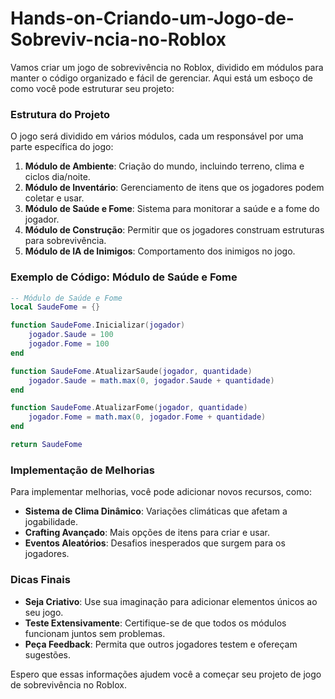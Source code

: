 # Hands-on-Criando-um-Jogo-de-Sobreviv-ncia-no-Roblox

Vamos criar um jogo de sobrevivência no Roblox, dividido em módulos para manter o código organizado e fácil de gerenciar. Aqui está um esboço de como você pode estruturar seu projeto:

### Estrutura do Projeto
O jogo será dividido em vários módulos, cada um responsável por uma parte específica do jogo:

1. **Módulo de Ambiente**: Criação do mundo, incluindo terreno, clima e ciclos dia/noite.
2. **Módulo de Inventário**: Gerenciamento de itens que os jogadores podem coletar e usar.
3. **Módulo de Saúde e Fome**: Sistema para monitorar a saúde e a fome do jogador.
4. **Módulo de Construção**: Permitir que os jogadores construam estruturas para sobrevivência.
5. **Módulo de IA de Inimigos**: Comportamento dos inimigos no jogo.

### Exemplo de Código: Módulo de Saúde e Fome
```lua
-- Módulo de Saúde e Fome
local SaudeFome = {}

function SaudeFome.Inicializar(jogador)
    jogador.Saude = 100
    jogador.Fome = 100
end

function SaudeFome.AtualizarSaude(jogador, quantidade)
    jogador.Saude = math.max(0, jogador.Saude + quantidade)
end

function SaudeFome.AtualizarFome(jogador, quantidade)
    jogador.Fome = math.max(0, jogador.Fome + quantidade)
end

return SaudeFome
```

### Implementação de Melhorias
Para implementar melhorias, você pode adicionar novos recursos, como:

- **Sistema de Clima Dinâmico**: Variações climáticas que afetam a jogabilidade.
- **Crafting Avançado**: Mais opções de itens para criar e usar.
- **Eventos Aleatórios**: Desafios inesperados que surgem para os jogadores.

### Dicas Finais
- **Seja Criativo**: Use sua imaginação para adicionar elementos únicos ao seu jogo.
- **Teste Extensivamente**: Certifique-se de que todos os módulos funcionam juntos sem problemas.
- **Peça Feedback**: Permita que outros jogadores testem e ofereçam sugestões.

Espero que essas informações ajudem você a começar seu projeto de jogo de sobrevivência no Roblox.
